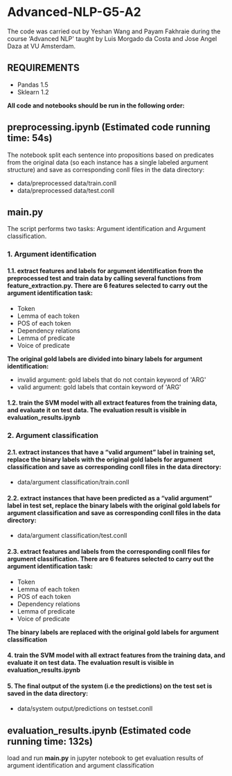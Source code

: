 # Advanced-NLP-G5-A2
The code was carried out by Yeshan Wang and Payam Fakhraie during the course ‘Advanced NLP' taught by Luis Morgado da Costa and Jose Angel Daza at VU Amsterdam.

## REQUIREMENTS
- Pandas 1.5
- Sklearn 1.2

**All code and notebooks should be run in the following order:**

## preprocessing.ipynb (Estimated code running time: 54s)
The notebook split each sentence into propositions based on predicates from the original data (so each instance has a single labeled argument structure) and save as corresponding conll files in the data directory:
- data/preprocessed data/train.conll
- data/preprocessed data/test.conll

## main.py
The script performs two tasks: Argument identification and Argument classification.

### 1. Argument identification
#### 1.1. extract features and labels for argument identification from the preprocessed test and train data by calling several functions from feature_extraction.py. There are 6 features selected to carry out the argument identification task:
- Token
- Lemma of each token
- POS of each token
- Dependency relations
- Lemma of predicate
- Voice of predicate

**The original gold labels are divided into binary labels for argument identification:**
- invalid argument: gold labels that do not contain keyword of 'ARG'
- valid argument: gold labels that contain keyword of 'ARG'

#### 1.2. train the SVM model with all extract features from the training data, and evaluate it on test data. The evaluation result is visible in evaluation_results.ipynb

### 2. Argument classification
#### 2.1. extract instances that have a “valid argument” label in training set, replace the binary labels with the original gold labels for argument classification and save as corresponding conll files in the data directory:
- data/argument classification/train.conll

#### 2.2. extract instances that have been predicted as a “valid argument” label in test set, replace the binary labels with the original gold labels for argument classification and save as corresponding conll files in the data directory:
- data/argument classification/test.conll

#### 2.3. extract features and labels from the corresponding conll files for argument classification. There are 6 features selected to carry out the argument identification task: 
- Token
- Lemma of each token
- POS of each token
- Dependency relations
- Lemma of predicate
- Voice of predicate

**The binary labels are replaced with the original gold labels for argument classification**

#### 4. train the SVM model with all extract features from the training data, and evaluate it on test data. The evaluation result is visible in evaluation_results.ipynb

#### 5. The final output of the system (i.e the predictions) on the test set is saved in the data directory:
- data/system output/predictions on testset.conll

## evaluation_results.ipynb (Estimated code running time: 132s)
load and run **main.py** in jupyter notebook to get evaluation results of argument identification and argument classification


